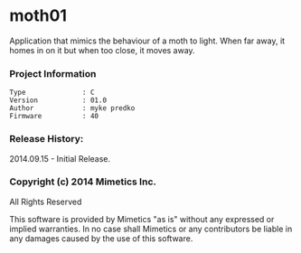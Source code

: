moth01
=================

Application that mimics the behaviour of a moth to light.  When far away, it homes in on it but when too close, it moves away.  

### Project Information
```
Type              : C
Version           : 01.0
Author            : myke predko
Firmware          : 40
```


### Release History:
2014.09.15 - Initial Release.

### Copyright (c) 2014 Mimetics Inc.
All Rights Reserved

This software is provided by Mimetics "as is" without any expressed or implied warranties.  In no case shall Mimetics or any contributors be liable in any damages caused by the use of this software.  
